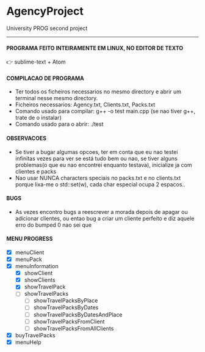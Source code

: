 # AgencyProject
University PROG second project
***
#### PROGRAMA FEITO INTEIRAMENTE EM LINUX, NO EDITOR DE TEXTO
:point_right: sublime-text + Atom
#### COMPILACAO DE PROGRAMA
- Ter todos os ficheiros necessarios no mesmo directory e abrir um terminal nesse mesmo directory.
- Ficheiros necessarios: Agency.txt, Clients.txt, Packs.txt
- Comando usado para compilar:
        g++ -o test main.cpp    (se nao tiver g++, trate de o instalar)
- Comando usado para o abrir:
        ./test

#### OBSERVACOES  
- Se tiver a bugar algumas opcoes, ter em conta que eu nao testei infinitas vezes para ver se está tudo bem ou nao, se tiver alguns problemas(o que eu nao encontrei enquanto testava), inicialize ja com clientes e packs
- Nao usar NUNCA characters speciais no packs.txt e no clients.txt porque lixa-me o std::set(w), cada char especial ocupa 2 espacos..
        
#### BUGS
- As vezes encontro bugs a reescrever a morada depois de apagar ou adicionar clientes, ou entao bug a criar um cliente perfeito e diz aquele erro do bumped 0 nao sei que

#### MENU PROGRESS
- [x] menuClient
- [x] menuPack
- [x] menuInformation
  - [x] showClient
  - [x] showClients
  - [x] showTravelPack
  - [ ] showTravelPacks
    - [ ] showTravelPacksByPlace
    - [ ] showTravelPacksByDates
    - [ ] showTravelPacksByDatesAndPlace
    - [ ] showTravelPacksFromClient
    - [ ] showTravelPacksFromAllClients
- [x] buyTravelPacks
- [x] menuHelp
